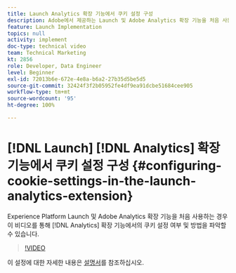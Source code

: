 ```yaml
---
title: Launch Analytics 확장 기능에서 쿠키 설정 구성
description: Adobe에서 제공하는 Launch 및 Adobe Analytics 확장 기능을 처음 사용하는 경우 이 비디오를 통해 Analytics 확장 기능에서의 쿠키 설정 여부 및 방법을 파악할 수 있습니다.
feature: Launch Implementation
topics: null
activity: implement
doc-type: technical video
team: Technical Marketing
kt: 2856
role: Developer, Data Engineer
level: Beginner
exl-id: 72013b6e-672e-4e8a-b6a2-27b35d5be5d5
source-git-commit: 32424f3f2b05952fe4df9ea91dcbe51684cee905
workflow-type: tm+mt
source-wordcount: '95'
ht-degree: 100%

---
```


# [!DNL Launch] [!DNL Analytics] 확장 기능에서 쿠키 설정 구성 {#configuring-cookie-settings-in-the-launch-analytics-extension}

Experience Platform Launch 및 Adobe Analytics 확장 기능을 처음 사용하는 경우 이 비디오를 통해 [!DNL Analytics] 확장 기능에서의 쿠키 설정 여부 및 방법을 파악할 수 있습니다.

>[!VIDEO](https://video.tv.adobe.com/v/27212/?quality=9)

이 설정에 대한 자세한 내용은 [설명서](https://docs.adobelaunch.com/extension-reference/web/adobe-analytics-extension#cookies)를 참조하십시오.
